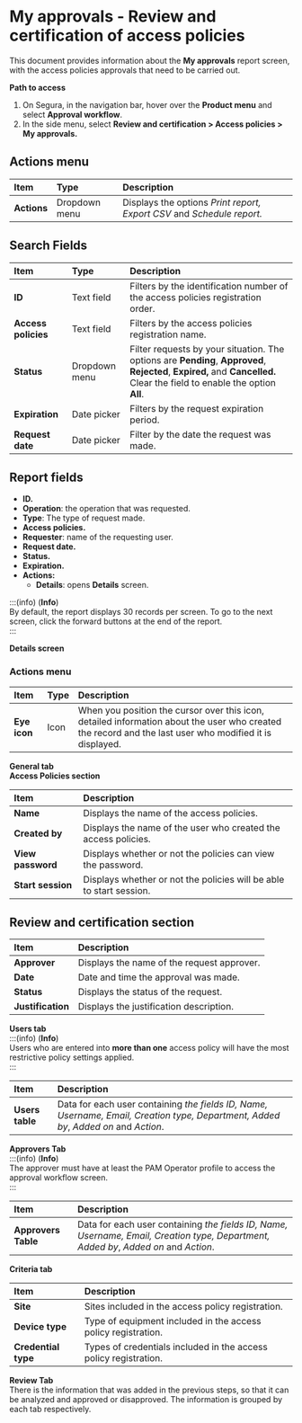 # My approvals - Review and certification of access policies

This document provides information about the **My approvals** report screen, with the access policies approvals that need to be carried out. 

**Path to access**

1. On Segura, in the navigation bar, hover over the **Product menu** and select **Approval workflow**.  
2. In the side menu, select **Review and certification \> Access policies \> My approvals.**

## **Actions menu**

| Item  | Type | Description |
| :---- | :---- | :---- |
| **Actions** | Dropdown menu | Displays the options *Print report, Export CSV* and *Schedule report.* |

## **Search Fields**

| Item | Type | Description |
| :---- | :---- | :---- |
| **ID** | Text field | Filters by the identification number of the access policies registration order. |
| **Access policies** | Text field | Filters by the access policies registration name. |
| **Status** | Dropdown menu | Filter requests by your situation. The options are **Pending**, **Approved**, **Rejected**, **Expired,** and **Cancelled.** Clear the field to enable the option **All**. |
| **Expiration** | Date picker | Filters by the request expiration period. |
| **Request date** | Date picker | Filter by the date the request was made. |

## **Report fields**

* **ID.**  
* **Operation**: the operation that was requested.  
* **Type**: The type of request made.  
* **Access policies.**  
* **Requester**: name of the requesting user.  
* **Request date.**  
* **Status.**  
* **Expiration.**  
* **Actions:**  
  * **Details**: opens **Details** screen.  
    

:::(info) (**Info**)  
By default, the report displays 30 records per screen. To go to the next screen, click the forward buttons at the end of the report.  
:::

**Details screen**

### 

### **Actions menu**

| Item | Type | Description |
| :---- | :---- | :---- |
| **Eye icon** | Icon | When you position the cursor over this icon, detailed information about the user who created the record and the last user who modified it is displayed. |

**General tab**  
**Access Policies section**

| Item  | Description |
| :---- | :---- |
| **Name** | Displays the name of the access policies. |
| **Created by** | Displays the name of the user who created the access policies. |
| **View password** | Displays whether or not the policies can view the password. |
| **Start session** | Displays whether or not the policies will be able to start session. |

## **Review and certification section**

| Item  | Description |
| :---- | :---- |
| **Approver** | Displays the name of the request approver. |
| **Date** | Date and time the approval was made. |
| **Status** | Displays the status of the request. |
| **Justification** | Displays the justification description. |

**Users tab**  
:::(info) (**Info**)  
Users who are entered into **more than one** access policy will have the most restrictive policy settings applied.  
:::

| Item  | Description |
| :---- | :---- |
| **Users table** | Data for each user containing *the fields* *ID, Name, Username, Email, Creation type, Department, Added by*, *Added on* and *Action*. |

**Approvers Tab**  
:::(info) (**Info**)  
The approver must have at least the PAM Operator profile to access the approval workflow screen.  
:::

| Item  | Description |
| :---- | :---- |
| **Approvers Table** | Data for each user containing *the fields* *ID, Name, Username, Email, Creation type, Department, Added by*, *Added on* and *Action*. |

**Criteria tab**

| Item  | Description |
| :---- | :---- |
| **Site** | Sites included in the access policy registration. |
| **Device type** | Type of equipment included in the access policy registration. |
| **Credential type** | Types of credentials included in the access policy registration. |

**Review Tab**  
There is the information that was added in the previous steps, so that it can be analyzed and approved or disapproved. The information is grouped by each tab respectively.  